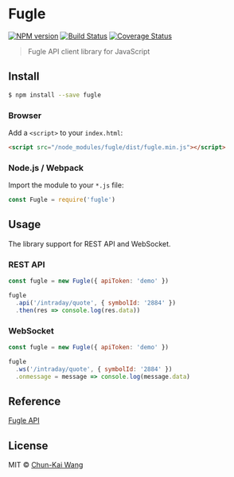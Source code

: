 # Fugle

[![NPM version][npm-image]][npm-url]
[![Build Status][travis-image]][travis-url]
[![Coverage Status][codecov-image]][codecov-url]

> Fugle API client library for JavaScript

## Install

```sh
$ npm install --save fugle
```

### Browser

Add a `<script>` to your `index.html`:

```html
<script src="/node_modules/fugle/dist/fugle.min.js"></script>
```

### Node.js / Webpack

Import the module to your `*.js` file:

```js
const Fugle = require('fugle')
```

## Usage

The library support for REST API and WebSocket.

### REST API

```js
const fugle = new Fugle({ apiToken: 'demo' })

fugle
  .api('/intraday/quote', { symbolId: '2884' })
  .then(res => console.log(res.data))
```

### WebSocket

```js
const fugle = new Fugle({ apiToken: 'demo' })

fugle
  .ws('/intraday/quote', { symbolId: '2884' })
  .onmessage = message => console.log(message.data)
```

## Reference

[Fugle API](https://developer.fugle.tw)

## License

MIT © [Chun-Kai Wang](https://github.com/chunkai1312)

[npm-image]: https://img.shields.io/npm/v/fugle.svg
[npm-url]: https://npmjs.org/package/fugle
[travis-image]: https://img.shields.io/travis/chunkai1312/fugle.svg
[travis-url]: https://travis-ci.org/chunkai1312/fugle
[codecov-image]: https://img.shields.io/codecov/c/github/chunkai1312/fugle.svg
[codecov-url]: https://codecov.io/gh/chunkai1312/fugle
